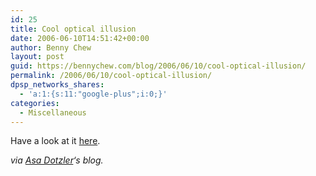 ```yaml
---
id: 25
title: Cool optical illusion
date: 2006-06-10T14:51:42+00:00
author: Benny Chew
layout: post
guid: https://bennychew.com/blog/2006/06/10/cool-optical-illusion/
permalink: /2006/06/10/cool-optical-illusion/
dpsp_networks_shares:
  - 'a:1:{s:11:"google-plus";i:0;}'
categories:
  - Miscellaneous
---
```

Have a look at it <a target="_blank" href="http://www.johnsadowski.com/big_spanish_castle.html">here</a>.

_via <a target="_blank" href="http://weblogs.mozillazine.org/asa/archives/2006/06/cool_illusion.html">Asa Dotzler</a>&#8216;s blog._